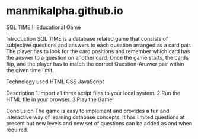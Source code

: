 # manmikalpha.github.io
SQL TIME !!
Educational Game

Introduction
SQL TIME is a database related game that consists of subjective questions and answers to each queation arranged as a card pair. 
The player has to look for the card positions and remember which card has the answer to a question on another card. Once the game starts, the cards flip, and the player has to match the correct Question-Answer pair within the given time limit.


Technology used
HTML
CSS
JavaScript


Description
1.Import all three script files to your local system.
2.Run the HTML file in your browser.
3.Play the Game!

Conclusion
The game is easy to implement and provides a fun and interactive way of learning database concepts.
It has limited questions at present but new levels and new set of questions can be added as and when required.
